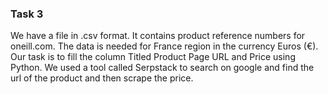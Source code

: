### Task 3
We have a file in .csv format. It contains product reference numbers for oneill.com. The data is needed for France region in the currency Euros (€).
Our task is to fill the column Titled Product Page URL and Price using Python.
We used a tool called Serpstack to search on google and find the url of the product and then scrape the price.